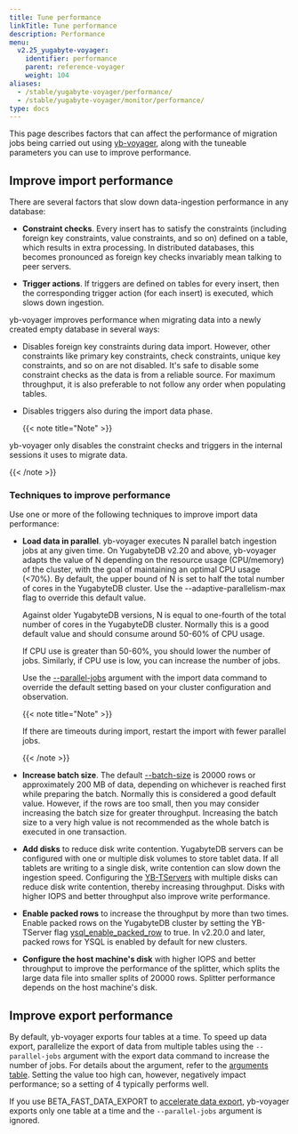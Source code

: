 ```yaml
---
title: Tune performance
linkTitle: Tune performance
description: Performance
menu:
  v2.25_yugabyte-voyager:
    identifier: performance
    parent: reference-voyager
    weight: 104
aliases:
  - /stable/yugabyte-voyager/performance/
  - /stable/yugabyte-voyager/monitor/performance/
type: docs
---
```


This page describes factors that can affect the performance of migration jobs being carried out using [yb-voyager](https://github.com/yugabyte/yb-voyager), along with the tuneable parameters you can use to improve performance.

## Improve import performance

There are several factors that slow down data-ingestion performance in any database:

- **Constraint checks**. Every insert has to satisfy the constraints (including foreign key constraints, value constraints, and so on) defined on a table, which results in extra processing. In distributed databases, this becomes pronounced as foreign key checks invariably mean talking to peer servers.

- **Trigger actions**. If triggers are defined on tables for every insert, then the corresponding trigger action (for each insert) is executed, which slows down ingestion.

yb-voyager improves performance when migrating data into a newly created empty database in several ways:

- Disables foreign key constraints during data import. However, other constraints like primary key constraints, check constraints, unique key constraints, and so on are not disabled. It's safe to disable some constraint checks as the data is from a reliable source. For maximum throughput, it is also preferable to not follow any order when populating tables.

- Disables triggers also during the import data phase.

  {{< note title="Note" >}}

yb-voyager only disables the constraint checks and triggers in the internal sessions it uses to migrate data.

  {{< /note >}}

### Techniques to improve performance

Use one or more of the following techniques to improve import data performance:

- **Load data in parallel**. yb-voyager executes N parallel batch ingestion jobs at any given time. On YugabyteDB v2.20 and above, yb-voyager adapts the value of N depending on the resource usage (CPU/memory) of the cluster, with the goal of maintaining an optimal CPU usage (<70%). By default, the upper bound of N is set to half the total number of cores in the YugabyteDB cluster. Use the --adaptive-parallelism-max flag to override this default value.

  Against older YugabyteDB versions, N is equal to one-fourth of the total number of cores in the YugabyteDB cluster. Normally this is a good default value and should consume around 50-60% of CPU usage.

  If CPU use is greater than 50-60%, you should lower the number of jobs. Similarly, if CPU use is low, you can increase the number of jobs.

  Use the [--parallel-jobs](../../reference/data-migration/import-data/#arguments) argument with the import data command to override the default setting based on your cluster configuration and observation.

   {{< note title="Note" >}}

   If there are timeouts during import, restart the import with fewer parallel jobs.

   {{< /note >}}

- **Increase batch size**. The default [--batch-size](../../reference/data-migration/import-data/#arguments) is 20000 rows or approximately 200 MB of data, depending on whichever is reached first while preparing the batch. Normally this is considered a good default value. However, if the rows are too small, then you may consider increasing the batch size for greater throughput. Increasing the batch size to a very high value is not recommended as the whole batch is executed in one transaction.

- **Add disks** to reduce disk write contention. YugabyteDB servers can be configured with one or multiple disk volumes to store tablet data. If all tablets are writing to a single disk, write contention can slow down the ingestion speed. Configuring the [YB-TServers](../../../reference/configuration/yb-tserver/) with multiple disks can reduce disk write contention, thereby increasing throughput. Disks with higher IOPS and better throughput also improve write performance.

- **Enable packed rows** to increase the throughput by more than two times. Enable packed rows on the YugabyteDB cluster by setting the YB-TServer flag [ysql_enable_packed_row](../../../reference/configuration/yb-tserver/#ysql-enable-packed-row) to true. In v2.20.0 and later, packed rows for YSQL is enabled by default for new clusters.

- **Configure the host machine's disk** with higher IOPS and better throughput to improve the performance of the splitter, which splits the large data file into smaller splits of 20000 rows. Splitter performance depends on the host machine's disk.

## Improve export performance

By default, yb-voyager exports four tables at a time. To speed up data export, parallelize the export of data from multiple tables using the `--parallel-jobs` argument with the export data command to increase the number of jobs. For details about the argument, refer to the [arguments table](../../reference/data-migration/export-data/#arguments). Setting the value too high can, however, negatively impact performance; so a setting of 4 typically performs well.

If you use BETA_FAST_DATA_EXPORT to [accelerate data export](../../migrate/migrate-steps/#accelerate-data-export-for-mysql-and-oracle), yb-voyager exports only one table at a time and the `--parallel-jobs` argument is ignored.
